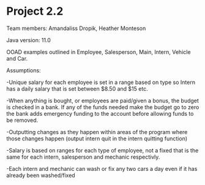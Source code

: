 # Project 2.2 

Team members: Amandaliss Dropik, Heather Monteson

Java version: 11.0

OOAD examples outlined in Employee, Salesperson, Main, Intern, Vehicle and Car.

Assumptions:

-Unique salary for each employee is set in a range based on type so Intern has a daily salary that is set between $8.50 and $15 etc.

-When anything is bought, or employees are paid/given a bonus, the budget is checked in a bank. If any of the funds needed make the budget go to zero the bank adds emergency funding to the account before allowing funds to be removed.

-Outputting changes as they happen within areas of the program where those changes happen (output intern quit in the intern quitting function)

-Salary is based on ranges for each type of employee, not a fixed that is the same for each intern, salesperson and mechanic respectivly. 

-Each intern and mechanic can wash or fix any two cars a day even if it has already been washed/fixed
 

